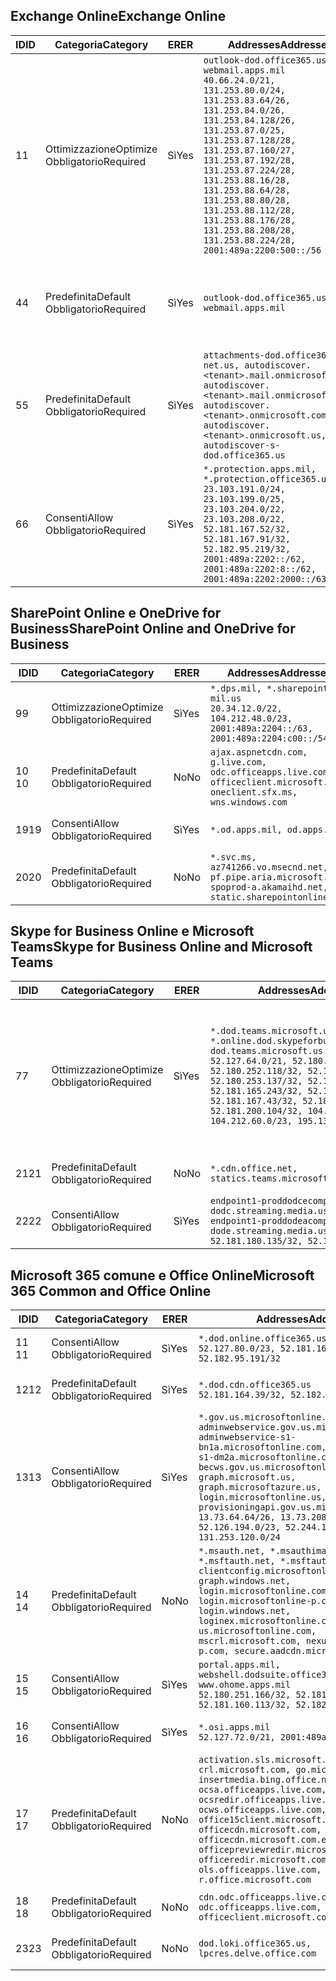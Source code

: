 <!--THIS FILE IS AUTOMATICALLY GENERATED. MANUAL CHANGES WILL BE OVERWRITTEN.-->
<!--Please contact the Office 365 Endpoints team with any questions.-->
<!--USGovDoD endpoints version 2019102800-->
<!--File generated 2019-10-28 11:00:09.7115-->

## <a name="exchange-online"></a><span data-ttu-id="b3fab-101">Exchange Online</span><span class="sxs-lookup"><span data-stu-id="b3fab-101">Exchange Online</span></span>

<span data-ttu-id="b3fab-102">ID</span><span class="sxs-lookup"><span data-stu-id="b3fab-102">ID</span></span> | <span data-ttu-id="b3fab-103">Categoria</span><span class="sxs-lookup"><span data-stu-id="b3fab-103">Category</span></span> | <span data-ttu-id="b3fab-104">ER</span><span class="sxs-lookup"><span data-stu-id="b3fab-104">ER</span></span> | <span data-ttu-id="b3fab-105">Addresses</span><span class="sxs-lookup"><span data-stu-id="b3fab-105">Addresses</span></span> | <span data-ttu-id="b3fab-106">Porte</span><span class="sxs-lookup"><span data-stu-id="b3fab-106">Ports</span></span>
-- | -------------------- | --- | ---------------------------------------------------------------------------------------------------------------------------------------------------------------------------------------------------------------------------------------------------------------------------------------------------------------------------------------------------------------------------------------------- | -------------------------------
<span data-ttu-id="b3fab-107">1</span><span class="sxs-lookup"><span data-stu-id="b3fab-107">1</span></span> | <span data-ttu-id="b3fab-108">Ottimizzazione</span><span class="sxs-lookup"><span data-stu-id="b3fab-108">Optimize</span></span><BR><span data-ttu-id="b3fab-109">Obbligatorio</span><span class="sxs-lookup"><span data-stu-id="b3fab-109">Required</span></span> | <span data-ttu-id="b3fab-110">Sì</span><span class="sxs-lookup"><span data-stu-id="b3fab-110">Yes</span></span> | `outlook-dod.office365.us, webmail.apps.mil`<BR>`40.66.24.0/21, 131.253.80.0/24, 131.253.83.64/26, 131.253.84.0/26, 131.253.84.128/26, 131.253.87.0/25, 131.253.87.128/28, 131.253.87.160/27, 131.253.87.192/28, 131.253.87.224/28, 131.253.88.16/28, 131.253.88.64/28, 131.253.88.80/28, 131.253.88.112/28, 131.253.88.176/28, 131.253.88.208/28, 131.253.88.224/28, 2001:489a:2200:500::/56` | <span data-ttu-id="b3fab-111">**TCP:** 443, 80</span><span class="sxs-lookup"><span data-stu-id="b3fab-111">**TCP:** 443, 80</span></span>
<span data-ttu-id="b3fab-112">4</span><span class="sxs-lookup"><span data-stu-id="b3fab-112">4</span></span> | <span data-ttu-id="b3fab-113">Predefinita</span><span class="sxs-lookup"><span data-stu-id="b3fab-113">Default</span></span><BR><span data-ttu-id="b3fab-114">Obbligatorio</span><span class="sxs-lookup"><span data-stu-id="b3fab-114">Required</span></span> | <span data-ttu-id="b3fab-115">Sì</span><span class="sxs-lookup"><span data-stu-id="b3fab-115">Yes</span></span> | `outlook-dod.office365.us, webmail.apps.mil` | <span data-ttu-id="b3fab-116">**TCP:** 143, 25, 587, 993, 995</span><span class="sxs-lookup"><span data-stu-id="b3fab-116">**TCP:** 143, 25, 587, 993, 995</span></span>
<span data-ttu-id="b3fab-117">5</span><span class="sxs-lookup"><span data-stu-id="b3fab-117">5</span></span> | <span data-ttu-id="b3fab-118">Predefinita</span><span class="sxs-lookup"><span data-stu-id="b3fab-118">Default</span></span><BR><span data-ttu-id="b3fab-119">Obbligatorio</span><span class="sxs-lookup"><span data-stu-id="b3fab-119">Required</span></span> | <span data-ttu-id="b3fab-120">Sì</span><span class="sxs-lookup"><span data-stu-id="b3fab-120">Yes</span></span> | `attachments-dod.office365-net.us, autodiscover.<tenant>.mail.onmicrosoft.com, autodiscover.<tenant>.mail.onmicrosoft.us, autodiscover.<tenant>.onmicrosoft.com, autodiscover.<tenant>.onmicrosoft.us, autodiscover-s-dod.office365.us` | <span data-ttu-id="b3fab-121">**TCP:** 443, 80</span><span class="sxs-lookup"><span data-stu-id="b3fab-121">**TCP:** 443, 80</span></span>
<span data-ttu-id="b3fab-122">6</span><span class="sxs-lookup"><span data-stu-id="b3fab-122">6</span></span> | <span data-ttu-id="b3fab-123">Consenti</span><span class="sxs-lookup"><span data-stu-id="b3fab-123">Allow</span></span><BR><span data-ttu-id="b3fab-124">Obbligatorio</span><span class="sxs-lookup"><span data-stu-id="b3fab-124">Required</span></span> | <span data-ttu-id="b3fab-125">Sì</span><span class="sxs-lookup"><span data-stu-id="b3fab-125">Yes</span></span> | `*.protection.apps.mil, *.protection.office365.us`<BR>`23.103.191.0/24, 23.103.199.0/25, 23.103.204.0/22, 23.103.208.0/22, 52.181.167.52/32, 52.181.167.91/32, 52.182.95.219/32, 2001:489a:2202::/62, 2001:489a:2202:8::/62, 2001:489a:2202:2000::/63` | <span data-ttu-id="b3fab-126">**TCP:** 25, 443</span><span class="sxs-lookup"><span data-stu-id="b3fab-126">**TCP:** 25, 443</span></span>

## <a name="sharepoint-online-and-onedrive-for-business"></a><span data-ttu-id="b3fab-127">SharePoint Online e OneDrive for Business</span><span class="sxs-lookup"><span data-stu-id="b3fab-127">SharePoint Online and OneDrive for Business</span></span>

<span data-ttu-id="b3fab-128">ID</span><span class="sxs-lookup"><span data-stu-id="b3fab-128">ID</span></span> | <span data-ttu-id="b3fab-129">Categoria</span><span class="sxs-lookup"><span data-stu-id="b3fab-129">Category</span></span> | <span data-ttu-id="b3fab-130">ER</span><span class="sxs-lookup"><span data-stu-id="b3fab-130">ER</span></span> | <span data-ttu-id="b3fab-131">Addresses</span><span class="sxs-lookup"><span data-stu-id="b3fab-131">Addresses</span></span> | <span data-ttu-id="b3fab-132">Porte</span><span class="sxs-lookup"><span data-stu-id="b3fab-132">Ports</span></span>
-- | -------------------- | --- | ------------------------------------------------------------------------------------------------------------------------ | ----------------
<span data-ttu-id="b3fab-133">9</span><span class="sxs-lookup"><span data-stu-id="b3fab-133">9</span></span> | <span data-ttu-id="b3fab-134">Ottimizzazione</span><span class="sxs-lookup"><span data-stu-id="b3fab-134">Optimize</span></span><BR><span data-ttu-id="b3fab-135">Obbligatorio</span><span class="sxs-lookup"><span data-stu-id="b3fab-135">Required</span></span> | <span data-ttu-id="b3fab-136">Sì</span><span class="sxs-lookup"><span data-stu-id="b3fab-136">Yes</span></span> | `*.dps.mil, *.sharepoint-mil.us`<BR>`20.34.12.0/22, 104.212.48.0/23, 2001:489a:2204::/63, 2001:489a:2204:c00::/54` | <span data-ttu-id="b3fab-137">**TCP:** 443, 80</span><span class="sxs-lookup"><span data-stu-id="b3fab-137">**TCP:** 443, 80</span></span>
<span data-ttu-id="b3fab-138">10 </span><span class="sxs-lookup"><span data-stu-id="b3fab-138">10</span></span> | <span data-ttu-id="b3fab-139">Predefinita</span><span class="sxs-lookup"><span data-stu-id="b3fab-139">Default</span></span><BR><span data-ttu-id="b3fab-140">Obbligatorio</span><span class="sxs-lookup"><span data-stu-id="b3fab-140">Required</span></span> | <span data-ttu-id="b3fab-141">No</span><span class="sxs-lookup"><span data-stu-id="b3fab-141">No</span></span> | `ajax.aspnetcdn.com, g.live.com, odc.officeapps.live.com, officeclient.microsoft.com, oneclient.sfx.ms, wns.windows.com` | <span data-ttu-id="b3fab-142">**TCP:** 443, 80</span><span class="sxs-lookup"><span data-stu-id="b3fab-142">**TCP:** 443, 80</span></span>
<span data-ttu-id="b3fab-143">19</span><span class="sxs-lookup"><span data-stu-id="b3fab-143">19</span></span> | <span data-ttu-id="b3fab-144">Consenti</span><span class="sxs-lookup"><span data-stu-id="b3fab-144">Allow</span></span><BR><span data-ttu-id="b3fab-145">Obbligatorio</span><span class="sxs-lookup"><span data-stu-id="b3fab-145">Required</span></span> | <span data-ttu-id="b3fab-146">Sì</span><span class="sxs-lookup"><span data-stu-id="b3fab-146">Yes</span></span> | `*.od.apps.mil, od.apps.mil` | <span data-ttu-id="b3fab-147">**TCP:** 443, 80</span><span class="sxs-lookup"><span data-stu-id="b3fab-147">**TCP:** 443, 80</span></span>
<span data-ttu-id="b3fab-148">20</span><span class="sxs-lookup"><span data-stu-id="b3fab-148">20</span></span> | <span data-ttu-id="b3fab-149">Predefinita</span><span class="sxs-lookup"><span data-stu-id="b3fab-149">Default</span></span><BR><span data-ttu-id="b3fab-150">Obbligatorio</span><span class="sxs-lookup"><span data-stu-id="b3fab-150">Required</span></span> | <span data-ttu-id="b3fab-151">No</span><span class="sxs-lookup"><span data-stu-id="b3fab-151">No</span></span> | `*.svc.ms, az741266.vo.msecnd.net, pf.pipe.aria.microsoft.com, spoprod-a.akamaihd.net, static.sharepointonline.com` | <span data-ttu-id="b3fab-152">**TCP:** 443, 80</span><span class="sxs-lookup"><span data-stu-id="b3fab-152">**TCP:** 443, 80</span></span>

## <a name="skype-for-business-online-and-microsoft-teams"></a><span data-ttu-id="b3fab-153">Skype for Business Online e Microsoft Teams</span><span class="sxs-lookup"><span data-stu-id="b3fab-153">Skype for Business Online and Microsoft Teams</span></span>

<span data-ttu-id="b3fab-154">ID</span><span class="sxs-lookup"><span data-stu-id="b3fab-154">ID</span></span> | <span data-ttu-id="b3fab-155">Categoria</span><span class="sxs-lookup"><span data-stu-id="b3fab-155">Category</span></span> | <span data-ttu-id="b3fab-156">ER</span><span class="sxs-lookup"><span data-stu-id="b3fab-156">ER</span></span> | <span data-ttu-id="b3fab-157">Addresses</span><span class="sxs-lookup"><span data-stu-id="b3fab-157">Addresses</span></span> | <span data-ttu-id="b3fab-158">Porte</span><span class="sxs-lookup"><span data-stu-id="b3fab-158">Ports</span></span>
-- | -------------------- | --- | -------------------------------------------------------------------------------------------------------------------------------------------------------------------------------------------------------------------------------------------------------------------------------------------------------------------------------------------------------- | -----------------------------------------------
<span data-ttu-id="b3fab-159">7</span><span class="sxs-lookup"><span data-stu-id="b3fab-159">7</span></span> | <span data-ttu-id="b3fab-160">Ottimizzazione</span><span class="sxs-lookup"><span data-stu-id="b3fab-160">Optimize</span></span><BR><span data-ttu-id="b3fab-161">Obbligatorio</span><span class="sxs-lookup"><span data-stu-id="b3fab-161">Required</span></span> | <span data-ttu-id="b3fab-162">Sì</span><span class="sxs-lookup"><span data-stu-id="b3fab-162">Yes</span></span> | `*.dod.teams.microsoft.us, *.online.dod.skypeforbusiness.us, dod.teams.microsoft.us`<BR>`52.127.64.0/21, 52.180.249.148/32, 52.180.252.118/32, 52.180.252.187/32, 52.180.253.137/32, 52.180.253.154/32, 52.181.165.243/32, 52.181.166.119/32, 52.181.167.43/32, 52.181.167.64/32, 52.181.200.104/32, 104.212.32.0/22, 104.212.60.0/23, 195.134.240.0/22` | <span data-ttu-id="b3fab-163">**TCP:** 443</span><span class="sxs-lookup"><span data-stu-id="b3fab-163">**TCP:** 443</span></span><BR><span data-ttu-id="b3fab-164">**UDP:** 3478, 3479, 3480, 3481</span><span class="sxs-lookup"><span data-stu-id="b3fab-164">**UDP:** 3478, 3479, 3480, 3481</span></span>
<span data-ttu-id="b3fab-165">21</span><span class="sxs-lookup"><span data-stu-id="b3fab-165">21</span></span> | <span data-ttu-id="b3fab-166">Predefinita</span><span class="sxs-lookup"><span data-stu-id="b3fab-166">Default</span></span><BR><span data-ttu-id="b3fab-167">Obbligatorio</span><span class="sxs-lookup"><span data-stu-id="b3fab-167">Required</span></span> | <span data-ttu-id="b3fab-168">No</span><span class="sxs-lookup"><span data-stu-id="b3fab-168">No</span></span> | `*.cdn.office.net, statics.teams.microsoft.com` | <span data-ttu-id="b3fab-169">**TCP:** 443</span><span class="sxs-lookup"><span data-stu-id="b3fab-169">**TCP:** 443</span></span>
<span data-ttu-id="b3fab-170">22</span><span class="sxs-lookup"><span data-stu-id="b3fab-170">22</span></span> | <span data-ttu-id="b3fab-171">Consenti</span><span class="sxs-lookup"><span data-stu-id="b3fab-171">Allow</span></span><BR><span data-ttu-id="b3fab-172">Obbligatorio</span><span class="sxs-lookup"><span data-stu-id="b3fab-172">Required</span></span> | <span data-ttu-id="b3fab-173">Sì</span><span class="sxs-lookup"><span data-stu-id="b3fab-173">Yes</span></span> | `endpoint1-proddodcecompsvc-dodc.streaming.media.usgovcloudapi.net, endpoint1-proddodeacompsvc-dode.streaming.media.usgovcloudapi.net`<BR>`52.181.180.135/32, 52.182.53.6/32` | <span data-ttu-id="b3fab-174">**TCP:** 443</span><span class="sxs-lookup"><span data-stu-id="b3fab-174">**TCP:** 443</span></span>

## <a name="microsoft-365-common-and-office-online"></a><span data-ttu-id="b3fab-175">Microsoft 365 comune e Office Online</span><span class="sxs-lookup"><span data-stu-id="b3fab-175">Microsoft 365 Common and Office Online</span></span>

<span data-ttu-id="b3fab-176">ID</span><span class="sxs-lookup"><span data-stu-id="b3fab-176">ID</span></span> | <span data-ttu-id="b3fab-177">Categoria</span><span class="sxs-lookup"><span data-stu-id="b3fab-177">Category</span></span> | <span data-ttu-id="b3fab-178">ER</span><span class="sxs-lookup"><span data-stu-id="b3fab-178">ER</span></span> | <span data-ttu-id="b3fab-179">Addresses</span><span class="sxs-lookup"><span data-stu-id="b3fab-179">Addresses</span></span> | <span data-ttu-id="b3fab-180">Porte</span><span class="sxs-lookup"><span data-stu-id="b3fab-180">Ports</span></span>
-- | ------------------- | --- | ------------------------------------------------------------------------------------------------------------------------------------------------------------------------------------------------------------------------------------------------------------------------------------------------------------------------------------------------------------------------------------------------------------------------- | ----------------
<span data-ttu-id="b3fab-181">11 </span><span class="sxs-lookup"><span data-stu-id="b3fab-181">11</span></span> | <span data-ttu-id="b3fab-182">Consenti</span><span class="sxs-lookup"><span data-stu-id="b3fab-182">Allow</span></span><BR><span data-ttu-id="b3fab-183">Obbligatorio</span><span class="sxs-lookup"><span data-stu-id="b3fab-183">Required</span></span> | <span data-ttu-id="b3fab-184">Sì</span><span class="sxs-lookup"><span data-stu-id="b3fab-184">Yes</span></span> | `*.dod.online.office365.us`<BR>`52.127.80.0/23, 52.181.164.39/32, 52.182.95.191/32` | <span data-ttu-id="b3fab-185">**TCP:** 443</span><span class="sxs-lookup"><span data-stu-id="b3fab-185">**TCP:** 443</span></span>
<span data-ttu-id="b3fab-186">12</span><span class="sxs-lookup"><span data-stu-id="b3fab-186">12</span></span> | <span data-ttu-id="b3fab-187">Predefinita</span><span class="sxs-lookup"><span data-stu-id="b3fab-187">Default</span></span><BR><span data-ttu-id="b3fab-188">Obbligatorio</span><span class="sxs-lookup"><span data-stu-id="b3fab-188">Required</span></span> | <span data-ttu-id="b3fab-189">Sì</span><span class="sxs-lookup"><span data-stu-id="b3fab-189">Yes</span></span> | `*.dod.cdn.office365.us`<BR>`52.181.164.39/32, 52.182.95.191/32` | <span data-ttu-id="b3fab-190">**TCP:** 443</span><span class="sxs-lookup"><span data-stu-id="b3fab-190">**TCP:** 443</span></span>
<span data-ttu-id="b3fab-191">13</span><span class="sxs-lookup"><span data-stu-id="b3fab-191">13</span></span> | <span data-ttu-id="b3fab-192">Consenti</span><span class="sxs-lookup"><span data-stu-id="b3fab-192">Allow</span></span><BR><span data-ttu-id="b3fab-193">Obbligatorio</span><span class="sxs-lookup"><span data-stu-id="b3fab-193">Required</span></span> | <span data-ttu-id="b3fab-194">Sì</span><span class="sxs-lookup"><span data-stu-id="b3fab-194">Yes</span></span> | `*.gov.us.microsoftonline.com, adminwebservice.gov.us.microsoftonline.com, adminwebservice-s1-bn1a.microsoftonline.com, adminwebservice-s1-dm2a.microsoftonline.com, becws.gov.us.microsoftonline.com, dod-graph.microsoft.us, graph.microsoftazure.us, login.microsoftonline.us, provisioningapi.gov.us.microsoftonline.com`<BR>`13.73.64.64/26, 13.73.208.128/25, 52.126.194.0/23, 52.244.120.128/25, 131.253.120.0/24` | <span data-ttu-id="b3fab-195">**TCP:** 443</span><span class="sxs-lookup"><span data-stu-id="b3fab-195">**TCP:** 443</span></span>
<span data-ttu-id="b3fab-196">14 </span><span class="sxs-lookup"><span data-stu-id="b3fab-196">14</span></span> | <span data-ttu-id="b3fab-197">Predefinita</span><span class="sxs-lookup"><span data-stu-id="b3fab-197">Default</span></span><BR><span data-ttu-id="b3fab-198">Obbligatorio</span><span class="sxs-lookup"><span data-stu-id="b3fab-198">Required</span></span> | <span data-ttu-id="b3fab-199">No</span><span class="sxs-lookup"><span data-stu-id="b3fab-199">No</span></span> | `*.msauth.net, *.msauthimages.us, *.msftauth.net, *.msftauthimages.us, clientconfig.microsoftonline-p.net, graph.windows.net, login.microsoftonline.com, login.microsoftonline-p.com, login.windows.net, loginex.microsoftonline.com, login-us.microsoftonline.com, mscrl.microsoft.com, nexus.microsoftonline-p.com, secure.aadcdn.microsoftonline-p.com` | <span data-ttu-id="b3fab-200">**TCP:** 443</span><span class="sxs-lookup"><span data-stu-id="b3fab-200">**TCP:** 443</span></span>
<span data-ttu-id="b3fab-201">15 </span><span class="sxs-lookup"><span data-stu-id="b3fab-201">15</span></span> | <span data-ttu-id="b3fab-202">Consenti</span><span class="sxs-lookup"><span data-stu-id="b3fab-202">Allow</span></span><BR><span data-ttu-id="b3fab-203">Obbligatorio</span><span class="sxs-lookup"><span data-stu-id="b3fab-203">Required</span></span> | <span data-ttu-id="b3fab-204">Sì</span><span class="sxs-lookup"><span data-stu-id="b3fab-204">Yes</span></span> | `portal.apps.mil, webshell.dodsuite.office365.us, www.ohome.apps.mil`<BR>`52.180.251.166/32, 52.181.160.19/32, 52.181.160.113/32, 52.182.92.132/32` | <span data-ttu-id="b3fab-205">**TCP:** 443</span><span class="sxs-lookup"><span data-stu-id="b3fab-205">**TCP:** 443</span></span>
<span data-ttu-id="b3fab-206">16 </span><span class="sxs-lookup"><span data-stu-id="b3fab-206">16</span></span> | <span data-ttu-id="b3fab-207">Consenti</span><span class="sxs-lookup"><span data-stu-id="b3fab-207">Allow</span></span><BR><span data-ttu-id="b3fab-208">Obbligatorio</span><span class="sxs-lookup"><span data-stu-id="b3fab-208">Required</span></span> | <span data-ttu-id="b3fab-209">Sì</span><span class="sxs-lookup"><span data-stu-id="b3fab-209">Yes</span></span> | `*.osi.apps.mil`<BR>`52.127.72.0/21, 2001:489a:2206::/48` | <span data-ttu-id="b3fab-210">**TCP:** 443</span><span class="sxs-lookup"><span data-stu-id="b3fab-210">**TCP:** 443</span></span>
<span data-ttu-id="b3fab-211">17 </span><span class="sxs-lookup"><span data-stu-id="b3fab-211">17</span></span> | <span data-ttu-id="b3fab-212">Predefinita</span><span class="sxs-lookup"><span data-stu-id="b3fab-212">Default</span></span><BR><span data-ttu-id="b3fab-213">Obbligatorio</span><span class="sxs-lookup"><span data-stu-id="b3fab-213">Required</span></span> | <span data-ttu-id="b3fab-214">No</span><span class="sxs-lookup"><span data-stu-id="b3fab-214">No</span></span> | `activation.sls.microsoft.com, crl.microsoft.com, go.microsoft.com, insertmedia.bing.office.net, ocsa.officeapps.live.com, ocsredir.officeapps.live.com, ocws.officeapps.live.com, office15client.microsoft.com, officecdn.microsoft.com, officecdn.microsoft.com.edgesuite.net, officepreviewredir.microsoft.com, officeredir.microsoft.com, ols.officeapps.live.com, r.office.microsoft.com` | <span data-ttu-id="b3fab-215">**TCP:** 443, 80</span><span class="sxs-lookup"><span data-stu-id="b3fab-215">**TCP:** 443, 80</span></span>
<span data-ttu-id="b3fab-216">18 </span><span class="sxs-lookup"><span data-stu-id="b3fab-216">18</span></span> | <span data-ttu-id="b3fab-217">Predefinita</span><span class="sxs-lookup"><span data-stu-id="b3fab-217">Default</span></span><BR><span data-ttu-id="b3fab-218">Obbligatorio</span><span class="sxs-lookup"><span data-stu-id="b3fab-218">Required</span></span> | <span data-ttu-id="b3fab-219">No</span><span class="sxs-lookup"><span data-stu-id="b3fab-219">No</span></span> | `cdn.odc.officeapps.live.com, odc.officeapps.live.com, officeclient.microsoft.com` | <span data-ttu-id="b3fab-220">**TCP:** 443, 80</span><span class="sxs-lookup"><span data-stu-id="b3fab-220">**TCP:** 443, 80</span></span>
<span data-ttu-id="b3fab-221">23</span><span class="sxs-lookup"><span data-stu-id="b3fab-221">23</span></span> | <span data-ttu-id="b3fab-222">Predefinita</span><span class="sxs-lookup"><span data-stu-id="b3fab-222">Default</span></span><BR><span data-ttu-id="b3fab-223">Obbligatorio</span><span class="sxs-lookup"><span data-stu-id="b3fab-223">Required</span></span> | <span data-ttu-id="b3fab-224">No</span><span class="sxs-lookup"><span data-stu-id="b3fab-224">No</span></span> | `dod.loki.office365.us, lpcres.delve.office.com` | <span data-ttu-id="b3fab-225">**TCP:** 443</span><span class="sxs-lookup"><span data-stu-id="b3fab-225">**TCP:** 443</span></span>
